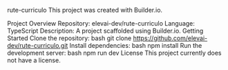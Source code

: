 rute-curriculo
This project was created with Builder.io.

Project Overview
Repository: elevai-dev/rute-curriculo
Language: TypeScript
Description: A project scaffolded using Builder.io.
Getting Started
Clone the repository:
bash
git clone https://github.com/elevai-dev/rute-curriculo.git
Install dependencies:
bash
npm install
Run the development server:
bash
npm run dev
License
This project currently does not have a license.
